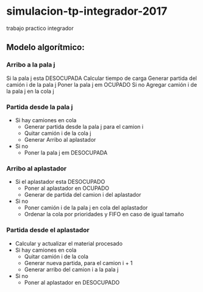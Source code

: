 # simulacion-tp-integrador-2017
trabajo practico integrador

## Modelo algorítmico:

### Arribo a la pala j
Si la pala j esta DESOCUPADA
  Calcular tiempo de carga
  Generar partida del camión i de la pala j
  Poner la pala j em OCUPADO
Si no
  Agregar camión i de la pala j en la cola j

### Partida desde la pala j
- Si hay camiones en cola
  - Generar partida desde la pala j para el camion i
  - Quitar camión i de la cola j
  - Generar Arribo al aplastador
- Si no
  - Poner la pala j em DESOCUPADA

### Arribo al aplastador
- Si el aplastador esta DESOCUPADO
  - Poner al aplastador en OCUPADO
  - Generar de partida del camion i del aplastador
- Si no
  - Poner camión i de la pala j en cola del aplastador
  - Ordenar la cola por prioridades y FIFO en caso de igual tamaño

### Partida desde el aplastador
- Calcular y actualizar el material procesado
- Si hay camiones en cola
  - Quitar camión i de la cola
  - Generar nueva partida, para el camion i + 1
  - Generar arribo del camion i a la pala j
- Si no
  - Poner al aplastador en DESOCUPADO

